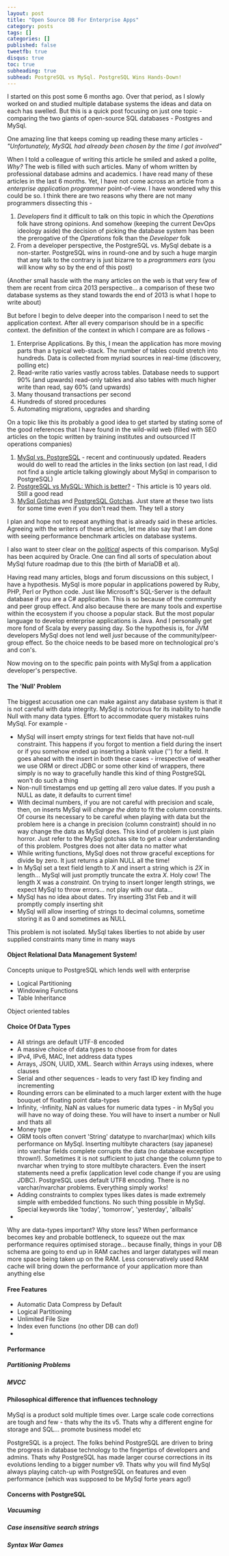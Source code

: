 ```yaml
---
layout: post
title: "Open Source DB For Enterprise Apps"
category: posts
tags: []
categories: []
published: false
tweetfb: true
disqus: true
toc: true
subheading: true
subhead: PostgreSQL vs MySql. PostgreSQL Wins Hands-Down!
---
```

I started on this post some 6 months ago. Over that period, as I slowly worked on and studied multiple database systems the ideas and data on each has swelled. But this is a quick post focusing on just one topic - comparing the two giants of open-source SQL databases - Postgres and MySql. 

One amazing line that keeps coming up reading these many articles - *"Unfortunately, MySQL had already been chosen by the time I got involved"*

When I told a colleague of writing this article he smiled and asked a polite, *Why?* The web is filled with such articles. Many of whom written by professional database admins and academics. I have read many of these articles in the last 6 months. Yet, I have not come across an article from a *enterprise application programmer* point-of-view. I have wondered why this could be so. I think there are two reasons why there are not many programmers dissecting this -

1. *Developers* find it difficult to talk on this topic in which the *Operations* folk have strong opinions. And somehow (keeping the current DevOps ideology aside) the decision of picking the database system has been the prerogative of the *Operations* folk than the *Developer* folk
2. From a developer perspective, the PostgreSQL vs. MySql debate is a non-starter. PostgreSQL wins in round-one and by such a huge margin that any talk to the contrary is just bizarre to a *programmers ears* (you will know why so by the end of this post)

(Another small hassle with the many articles on the web is that very few of them are recent from circa 2013 perspective... a comparison of these two database systems as they stand towards the end of 2013 is what I hope to write about)  

But before I begin to delve deeper into the comparison I need to set the application context. After all every comparison should be in a specific context. the definition of the context in which I compare are as follows -

1. Enterprise Applications. By this, I mean the application has more moving parts than a typical web-stack. The number of tables could stretch into hundreds. Data is collected from myriad sources in real-time (discovery, polling etc)
2. Read-write ratio varies vastly across tables. Database needs to support 90% (and upwards) read-only tables and also tables with much higher write than read, say 60% (and upwards)
3. Many thousand transactions per second
4. Hundreds of stored procedures
5. Automating migrations, upgrades and sharding

On a topic like this its probably a good idea to get started by stating some of the good references that I have found in the wild-wild web (filled with SEO articles on the topic written by training institutes and outsourced IT operations companies)

1. [MySql vs. PostgreSQL](http://www.wikivs.com/wiki/MySQL_vs_PostgreSQL) - recent and continuously updated. Readers would do well to read the articles in the links section (on last read, I did not find a single article talking glowingly about MySql in comparison to PostgreSQL) 
2. [PostgreSQL vs MySQL: Which is better?](http://www.databasejournal.com/features/postgresql/article.php/3288951/PostgreSQL-vs-MySQL-Which-is-better.htm) - This article is 10 years old. Still a good read
3. [MySql Gotchas](http://sql-info.de/mysql/gotchas.html) and [PostgreSQL Gotchas](http://sql-info.de/postgresql/postgres-gotchas.html). Just stare at these two lists for some time even if you don't read them. They tell a story 

I plan and hope not to repeat anything that is already said in these articles. Agreeing with the writers of these articles, let me also say that I am done with seeing performance benchmark articles on database systems.

I also want to steer clear on the *[political](http://www.muktware.com/2013/05/there-is-no-reason-at-all-to-use-mysql-mariadb-mysql-founder-michael-widenius/4298)* aspects of this comparison. MySql has been acquired by Oracle. One can find all sorts of speculation about MySql future roadmap due to this (the birth of MariaDB et al). 

Having read many articles, blogs and forum discussions on this subject, I have a hypothesis. MySql is more popular in applications powered by Ruby, PHP, Perl or Python code. Just like Microsoft's SQL-Server is the default database if you are a C# application. This is so because of the community and peer group effect. And also because there are many tools and expertise within the ecosystem if you choose a popular stack. But the most popular language to develop enterprise applications is Java. And I personally get more fond of Scala by every passing day. So the hypothesis is, for JVM developers MySql does not lend well *just* because of the community/peer-group effect. So the choice needs to be based more on technological pro's and con's.

Now moving on to the specific pain points with MySql from a application developer's perspective.

#### The 'Null' Problem
The biggest accusation one can make against any database system is that it is not careful with data integrity. MySql is notorious for its inability to handle Null with many data types. Effort to accommodate query mistakes ruins MySql. For example - 

* MySql will insert empty strings for text fields that have not-null constraint. This happens if you forgot to mention a field during the insert or if you somehow ended up inserting a blank value ('') for a field. It goes ahead with the insert in both these cases - irrespective of weather we use ORM or direct JDBC or some other kind of wrappers, there simply is no way to gracefully handle this kind of thing PostgreSQL won't do such a thing
* Non-null timestamps end up getting all zero value dates. If you push a NULL as date, it defaults to current time!
* With decimal numbers, if you are not careful with precision and scale, then, on inserts MySql will *change the data* to fit the column constraints. Of course its necessary to be careful when playing with data but the problem here is a change in precision (column constraint) should in no way change the data as MySql does. This kind of problem is just plain horror. Just refer to the MySql gotchas site to get a clear understanding of this problem. Postgres does not alter data no matter what
* While writing functions, MySql does not throw graceful exceptions for divide by zero. It just returns a plain NULL all the time!
* In MySql set a text field length to *X* and insert a string which is *2X* in length... MySql will just promptly truncate the extra *X*. Holy cow! The length X was a *constraint*. On trying to insert longer length strings, we expect MySql to throw errors... not play with our data...
* MySql has no idea about dates. Try inserting 31st Feb and it will promptly comply inserting shit
* MySql will allow inserting of strings to decimal columns, sometime storing it as 0 and sometimes as NULL

This problem is not isolated. MySql takes liberties to not abide by user supplied constraints many time in many ways

#### Object Relational Data Management System!
Concepts unique to PostgreSQL which lends well with enterprise 
* Logical Partitioning
* Windowing Functions
* Table Inheritance

Object oriented tables


#### Choice Of Data Types
* All strings are default UTF-8 encoded
* A massive choice of data types to choose from for dates
* IPv4, IPv6, MAC, Inet address data types
* Arrays, JSON, UUID, XML. Search within Arrays using indexes, where clauses
* Serial and other sequences - leads to very fast ID key finding and incrementing
* Rounding errors can be eliminated to a much larger extent with the huge bouquet of floating point data-types 
* Infinity, -Infinity, NaN as values for numeric data types - in MySql you will have no way of doing these. You will have to insert a number or Null and thats all
* Money type
* ORM tools often convert 'String' datatype to nvarchar(max) which kills performance on MySql. Inserting multibyte characters (say japanese) into varchar fields complete corrupts the data (no database exception thrown!). Sometimes it is not sufficient to just change the column type to nvarchar when trying to store multibyte characters. Even the insert statements need a prefix (application level code change if you are using JDBC). PostgreSQL uses default UTF8 encoding. There is no varchar/nvarchar problems. Everything simply works!
* Adding constraints to complex types likes dates is made extremely simple with embedded functions. No such thing possible in MySql. Special keywords like 'today', 'tomorrow', 'yesterday', 'allballs'
*  


Why are data-types important? Why store less? When performance becomes key and probable bottleneck, to squeeze out the max performance requires optimised storage... because finally, things in your DB schema are going to end up in RAM caches and larger datatypes will mean more space being taken up on the RAM. Less conservatively used RAM cache will bring down the performance of your application more than anything else


#### Free Features
* Automatic Data Compress by Default
* Logical Partitioning
* Unlimited File Size
* Index even functions (no other DB can do!)
* 

#### Performance

##### Partitioning Problems
##### MVCC

#### Philosophical difference that influences technology
MySql is a product sold multiple times over. Large scale code corrections are tough and few - thats why the its v5. Thats why a different engine for storage and SQL... promote business model etc

PostgreSQL is a project. The folks behind PostgreSQL are driven to bring the progress in database technology to the fingertips of developers and admins. Thats why PostgreSQL has made larger course corrections in its evolutions lending to a bigger number v9. Thats why you will find MySql always playing catch-up with PostgreSQL on features and even performance (which was supposed to be MySql forte years ago!)

#### Concerns with PostgreSQL
##### Vacuuming
##### Case insensitive search strings
##### Syntax War Games


